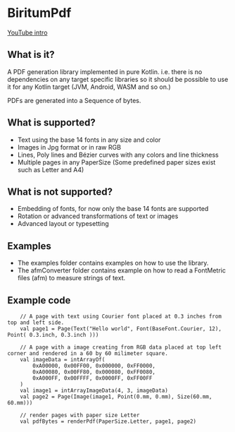 # BiritumPdf

[YouTube intro](https://www.youtube.com/watch?v=KLd_Hrz2ld0)

## What is it?
A PDF generation library implemented in pure Kotlin. i.e. there is no 
dependencies on any target specific libraries so it should be possible
to use it for any Kotlin target (JVM, Android, WASM and so on.)

PDFs are generated into a Sequence of bytes.

## What is supported?
* Text using the base 14 fonts in any size and color
* Images in Jpg format or in raw RGB
* Lines, Poly lines and Bézier curves with any colors and line thickness
* Multiple pages in any PaperSize (Some predefined paper sizes exist such as Letter and A4)

## What is not supported?
* Embedding of fonts, for now only the base 14 fonts are supported
* Rotation or advanced transformations of text or images
* Advanced layout or typesetting

## Examples
* The examples folder contains examples on how to use the library.
* The afmConverter folder contains example on how to read a FontMetric files (afm) to measure strings of text.

## Example code
```
    // A page with text using Courier font placed at 0.3 inches from top and left side.
    val page1 = Page(Text("Hello world", Font(BaseFont.Courier, 12), Point( 0.3.inch, 0.3.inch )))

    // A page with a image creating from RGB data placed at top left corner and rendered in a 60 by 60 milimeter square.
    val imageData = intArrayOf(
        0xA00000, 0x00FF00, 0x000000, 0xFF0000,
        0xA00080, 0x00FF80, 0x000080, 0xFF0080,
        0xA000FF, 0x00FFFF, 0x0000FF, 0xFF00FF
    )
    val image1 = intArrayImageData(4, 3, imageData)
    val page2 = Page(Image(image1, Point(0.mm, 0.mm), Size(60.mm, 60.mm)))

    // render pages with paper size Letter
    val pdfBytes = renderPdf(PaperSize.Letter, page1, page2)
```
